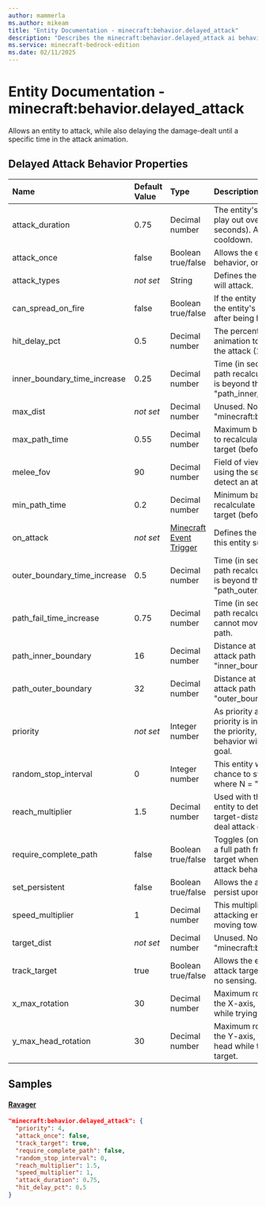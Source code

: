 ```yaml
---
author: mammerla
ms.author: mikeam
title: "Entity Documentation - minecraft:behavior.delayed_attack"
description: "Describes the minecraft:behavior.delayed_attack ai behavior component"
ms.service: minecraft-bedrock-edition
ms.date: 02/11/2025 
---
```


# Entity Documentation - minecraft:behavior.delayed_attack

Allows an entity to attack, while also delaying the damage-dealt until a specific time in the attack animation.


## Delayed Attack Behavior Properties

|Name       |Default Value |Type |Description |Example Values |
|:----------|:-------------|:----|:-----------|:------------- |
| attack_duration | 0.75 | Decimal number | The entity's attack animation will play out over this duration (in seconds). Also controls attack cooldown. | Ravager: `0.75` | 
| attack_once | false | Boolean true/false | Allows the entity to use this attack behavior, only once EVER. |  | 
| attack_types | *not set* | String | Defines the entity types this entity will attack. |  | 
| can_spread_on_fire | false | Boolean true/false | If the entity is on fire, this allows the entity's target to catch on fire after being hit. |  | 
| hit_delay_pct | 0.5 | Decimal number | The percentage into the attack animation to apply the damage of the attack (1.0 = 100%). | Ravager: `0.5` | 
| inner_boundary_time_increase | 0.25 | Decimal number | Time (in seconds) to add to attack path recalculation when the target is beyond the "path_inner_boundary". |  | 
| max_dist | *not set* | Decimal number | Unused. No effect on "minecraft:behavior.melee_attack". |  | 
| max_path_time | 0.55 | Decimal number | Maximum base time (in seconds) to recalculate new attack path to target (before increases applied). |  | 
| melee_fov | 90 | Decimal number | Field of view (in degrees) when using the sensing component to detect an attack target. |  | 
| min_path_time | 0.2 | Decimal number | Minimum base time (in seconds) to recalculate new attack path to target (before increases applied). |  | 
| on_attack | *not set* | [Minecraft Event Trigger](../Definitions/NestedTables/triggers.md) | Defines the event to trigger when this entity successfully attacks. |  | 
| outer_boundary_time_increase | 0.5 | Decimal number | Time (in seconds) to add to attack path recalculation when the target is beyond the "path_outer_boundary". |  | 
| path_fail_time_increase | 0.75 | Decimal number | Time (in seconds) to add to attack path recalculation when this entity cannot move along the current path. |  | 
| path_inner_boundary | 16 | Decimal number | Distance at which to increase attack path recalculation by "inner_boundary_tick_increase". |  | 
| path_outer_boundary | 32 | Decimal number | Distance at which to increase attack path recalculation by "outer_boundary_tick_increase". |  | 
| priority | *not set* | Integer number | As priority approaches 0, the priority is increased. The higher the priority, the sooner this behavior will be executed as a goal. | Ravager: `4` | 
| random_stop_interval | 0 | Integer number | This entity will have a 1 in N chance to stop it's current attack, where N = "random_stop_interval". |  | 
| reach_multiplier | 1.5 | Decimal number | Used with the base size of the entity to determine minimum target-distance before trying to deal attack damage. | Ravager: `1.5` | 
| require_complete_path | false | Boolean true/false | Toggles (on/off) the need to have a full path from the entity to the target when using this melee attack behavior. |  | 
| set_persistent | false | Boolean true/false | Allows the actor to be set to persist upon targeting a player |  | 
| speed_multiplier | 1 | Decimal number | This multiplier modifies the attacking entity's speed when moving toward the target. | Ravager: `1` | 
| target_dist | *not set* | Decimal number | Unused. No effect on "minecraft:behavior.melee_attack". |  | 
| track_target | true | Boolean true/false | Allows the entity to track the attack target, even if the entity has no sensing. | Ravager: `true` | 
| x_max_rotation | 30 | Decimal number | Maximum rotation (in degrees), on the X-axis, this entity can rotate while trying to look at the target. |  | 
| y_max_head_rotation | 30 | Decimal number | Maximum rotation (in degrees), on the Y-axis, this entity can rotate its head while trying to look at the target. |  | 

## Samples

#### [Ravager](https://github.com/Mojang/bedrock-samples/tree/preview/behavior_pack/entities/ravager.json)


```json
"minecraft:behavior.delayed_attack": {
  "priority": 4,
  "attack_once": false,
  "track_target": true,
  "require_complete_path": false,
  "random_stop_interval": 0,
  "reach_multiplier": 1.5,
  "speed_multiplier": 1,
  "attack_duration": 0.75,
  "hit_delay_pct": 0.5
}
```
